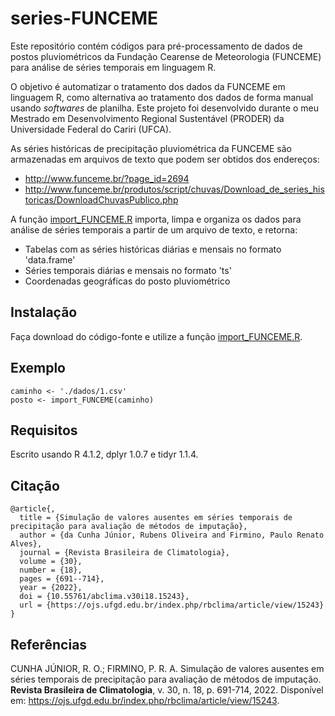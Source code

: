 # series-FUNCEME

Este repositório contém códigos para pré-processamento de dados de postos pluviométricos da Fundação Cearense de Meteorologia (FUNCEME) para análise de séries temporais em linguagem R.

O objetivo é automatizar o tratamento dos dados da FUNCEME em linguagem R, como alternativa ao tratamento dos dados de forma manual usando *softwares* de planilha.
Este projeto foi desenvolvido durante o meu Mestrado em Desenvolvimento Regional Sustentável (PRODER) da Universidade Federal do Cariri (UFCA).

As séries históricas de precipitação pluviométrica da FUNCEME são armazenadas em arquivos de texto que podem ser obtidos dos endereços:

- http://www.funceme.br/?page_id=2694
- http://www.funceme.br/produtos/script/chuvas/Download_de_series_historicas/DownloadChuvasPublico.php

A função [import_FUNCEME.R](import_FUNCEME.R) importa, limpa e organiza os dados para análise de séries temporais a partir de um arquivo de texto, e retorna:

- Tabelas com as séries históricas diárias e mensais no formato 'data.frame'
- Séries temporais diárias e mensais no formato 'ts'
- Coordenadas geográficas do posto pluviométrico

## Instalação

Faça download do código-fonte e utilize a função [import_FUNCEME.R](import_FUNCEME.R).

## Exemplo

```
caminho <- './dados/1.csv'
posto <- import_FUNCEME(caminho)
```

## Requisitos

Escrito usando R 4.1.2, dplyr 1.0.7 e tidyr 1.1.4.

## Citação

```
@article{,
  title = {Simulação de valores ausentes em séries temporais de precipitação para avaliação de métodos de imputação},
  author = {da Cunha Júnior, Rubens Oliveira and Firmino, Paulo Renato Alves},
  journal = {Revista Brasileira de Climatologia},
  volume = {30},
  number = {18},
  pages = {691--714},
  year = {2022},
  doi = {10.55761/abclima.v30i18.15243},
  url = {https://ojs.ufgd.edu.br/index.php/rbclima/article/view/15243}
}
```

## Referências
<a id="1"></a> 
CUNHA JÚNIOR, R. O.; FIRMINO, P. R. A. 
Simulação de valores ausentes em séries temporais de precipitação para avaliação de métodos de imputação. 
**Revista Brasileira de Climatologia**,
v. 30, n. 18, p. 691-714, 2022.
Disponível em: https://ojs.ufgd.edu.br/index.php/rbclima/article/view/15243.
